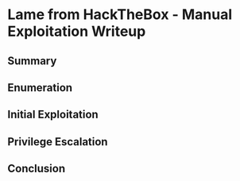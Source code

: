 # Lame from HackTheBox - Manual Exploitation Writeup

## Summary

## Enumeration

## Initial Exploitation

## Privilege Escalation

## Conclusion
